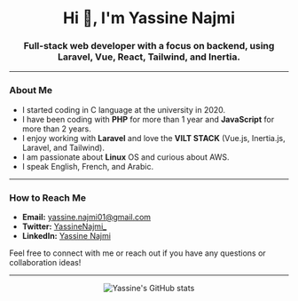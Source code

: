 <h1 align="center">Hi 👋, I'm Yassine Najmi</h1>
<h3 align="center">Full-stack web developer with a focus on backend, using Laravel, Vue, React, Tailwind, and Inertia.</h3>

---

### About Me

- I started coding in C language at the university in 2020.
- I have been coding with **PHP** for more than 1 year and **JavaScript** for more than 2 years.
- I enjoy working with **Laravel** and love the **VILT STACK** (Vue.js, Inertia.js, Laravel, and Tailwind).
- I am passionate about **Linux** OS and curious about AWS.
- I speak English, French, and Arabic.

---

### How to Reach Me

- **Email:** yassine.najmi01@gmail.com
- **Twitter:** [YassineNajmi_](https://x.com/YassineNajmi_)
- **LinkedIn:** [Yassine Najmi](https://www.linkedin.com/in/yassinenajmi/)

Feel free to connect with me or reach out if you have any questions or collaboration ideas!

---

<p align="center">
  <img src="https://github-readme-stats.vercel.app/api?username=Yassine-Najmi&show_icons=true&theme=radical" alt="Yassine's GitHub stats">
</p>
